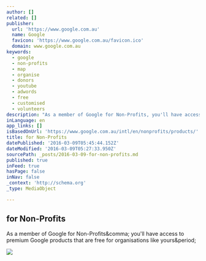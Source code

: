 ```yaml
---
author: []
related: []
publisher:
  url: 'https://www.google.com.au'
  name: Google
  favicon: 'https://www.google.com.au/favicon.ico'
  domain: www.google.com.au
keywords:
  - google
  - non-profits
  - map
  - organise
  - donors
  - youtube
  - adwords
  - free
  - customised
  - volunteers
description: "As a member of Google for Non-Profits, you'll have access to premium Google products that are free for organisations like yours."
inLanguage: en
app_links: []
isBasedOnUrl: 'https://www.google.com.au/intl/en/nonprofits/products/'
title: for Non-Profits
datePublished: '2016-03-09T05:45:44.152Z'
dateModified: '2016-03-09T05:27:33.950Z'
sourcePath: _posts/2016-03-09-for-non-profits.md
published: true
inFeed: true
hasPage: false
inNav: false
_context: 'http://schema.org'
_type: MediaObject

---
```

<article style=""><h1>for Non-Profits</h1><p>As a member of Google for Non-Profits&amp;comma; you'll have access to premium Google products that are free for organisations like yours&amp;period;</p><img src="https://www.google.com.au/nonprofits/images/witness-product.jpg" /></article>